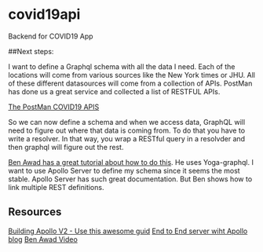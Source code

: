 # covid19api
Backend for COVID19 App


##Next steps:

I want to define a Graphql schema with all the data I need. Each of the locations will come from various sources like the New York times or JHU. All of these different datasources will come from a collection of APIs. PostMan has done us a great service and collected a list of RESTFUL APIs.

[The PostMan COVID19 APIS](https://covid-19-apis.postman.com/)

So we can now define a schema and when we access data, GraphQL will need to figure out where that data is coming from. To do that you have to write a resolver. In that way, you wrap a RESTful query in a resolvder and then graphql will figure out the rest. 

[Ben Awad has a great tutorial about how to do this](https://www.youtube.com/watch?v=RDQyAcvmbpM). He uses Yoga-graphql. I want to use Apollo Server to define my schema since it seems the most stable. Apollo Server has such great documentation. But Ben shows how to link multiple REST definitions. 

## Resources
[Building Apollo V2 - Use this awesome guid](https://www.apollographql.com/docs/apollo-server/)
[End to End server wiht Apollo blog](https://www.apollographql.com/blog/tutorial-building-a-graphql-server-cddaa023c035)
[Ben Awad Video](https://www.youtube.com/watch?v=RDQyAcvmbpM)
